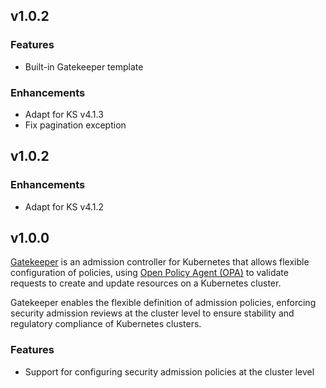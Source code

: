 <!---
Please do not delete this line of version tag
RELEASE_MARK v4.1.3 RELEASE_MARK
Please do not delete this line of version tag
-->
## v1.0.2

### Features

- Built-in Gatekeeper template

### Enhancements

- Adapt for KS v4.1.3
- Fix pagination exception

<!---
Please do not delete this line of version tag
RELEASE_MARK v4.1.2 RELEASE_MARK
Please do not delete this line of version tag
-->
## v1.0.2

### Enhancements

- Adapt for KS v4.1.2

<!---
Please do not delete this line of version tag
RELEASE_MARK v4.1.0 RELEASE_MARK
Please do not delete this line of version tag
-->
## v1.0.0

[Gatekeeper](https://github.com/open-policy-agent/gatekeeper) is an admission controller for Kubernetes that allows flexible configuration of policies, using [Open Policy Agent (OPA)](https://www.openpolicyagent.org/) to validate requests to create and update resources on a Kubernetes cluster.

Gatekeeper enables the flexible definition of admission policies, enforcing security admission reviews at the cluster level to ensure stability and regulatory compliance of Kubernetes clusters.

### Features

- Support for configuring security admission policies at the cluster level

